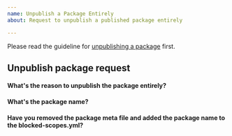 ```yaml
---
name: Unpublish a Package Entirely
about: Request to unpublish a published package entirely

---
```


Please read the guideline for [unpublishing a package](https://openupm.com/docs/modifying-upm-package.html#unpublishing-a-package) first.

## Unpublish package request

#### What's the reason to unpublish the package entirely?

#### What's the package name?

#### Have you removed the package meta file and added the package name to the blocked-scopes.yml?
